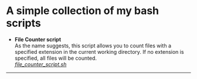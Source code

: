 # A simple collection of my bash scripts

* **File Counter script** \
  As the name suggests, this script allows you to count files with a specified extension in the current working directory. If no extension is specified, all files will be counted.\
  [*file_counter_script.sh*](https://github.com/kbob6980/Bash_scripts/blob/main/file_counter_script.sh)

***
